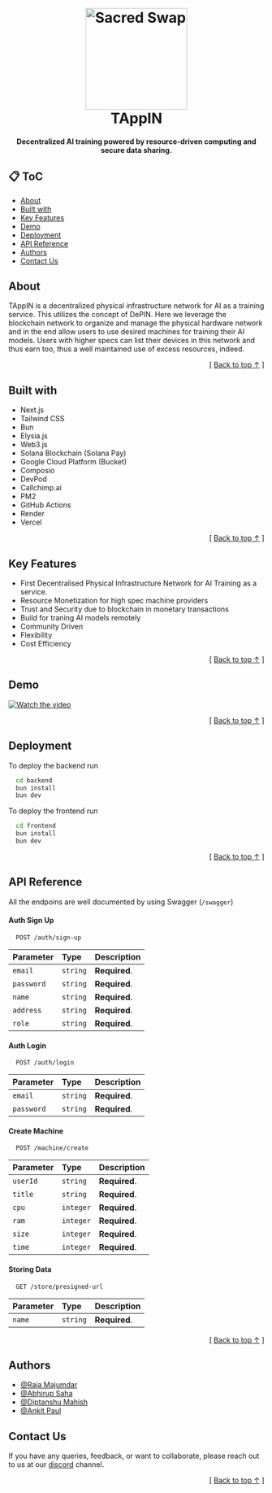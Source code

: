 <h1 align="center">
  <br>
  <a href="https://github.com/r3yc0n1c/sacred-swap"><img src="https://github.com/r3yc0n1c/tappin-core/assets/57730879/3dc302dd-f62e-48f6-9e36-ca0d87de112a" alt="Sacred Swap" width="200"></a>
  <br>
  TAppIN
  <br>
</h1>

<h4 align="center">Decentralized AI training powered by resource-driven computing and secure data sharing.</h4>

## 📋 ToC
- [About](#about)
- [Built with](#built-with)
- [Key Features](#key-features)
- [Demo](#demo)
- [Deployment](#deployment)
- [API Reference](#api-reference)
- [Authors](#authors)
- [Contact Us](#contact-us)

## About
TAppIN is a decentralized physical infrastructure network for AI as a training service. This utilizes the concept of DePIN. Here we leverage the blockchain network to organize and manage the physical hardware network and in the end allow users to use desired machines for training their AI models. Users with higher specs can list their devices in this network and thus earn too, thus a well maintained use of excess resources, indeed.

<div align="right">[ <a href="#-toc">Back to top ↑</a> ]</div>

## Built with
- Next.js
- Tailwind CSS
- Bun
- Elysia.js
- Web3.js
- Solana Blockchain (Solana Pay)
- Google Cloud Platform (Bucket)
- Composio
- DevPod
- Callchimp.ai
- PM2
- GitHub Actions
- Render
- Vercel

<div align="right">[ <a href="#-toc">Back to top ↑</a> ]</div>

## Key Features
-   First Decentralised Physical Infrastructure Network for AI Training as a service.
-   Resource Monetization for high spec machine providers
-   Trust and Security due to blockchain in monetary transactions
-   Build for traning AI models remotely
-   Community Driven
-   Flexibility
-   Cost Efficiency

<div align="right">[ <a href="#-toc">Back to top ↑</a> ]</div>

## Demo

[![Watch the video](https://img.youtube.com/vi/75CufYzomLs/0.jpg)](https://www.youtube.com/watch?v=75CufYzomLs)

<div align="right">[ <a href="#-toc">Back to top ↑</a> ]</div>

## Deployment

To deploy the backend run

```bash
  cd backend
  bun install
  bun dev
```

To deploy the frontend run

```bash
  cd frontend
  bun install
  bun dev
```

<div align="right">[ <a href="#-toc">Back to top ↑</a> ]</div>

## API Reference
All the endpoins are well documented by using Swagger (`/swagger`)

#### Auth Sign Up

```
  POST /auth/sign-up
```

| Parameter  | Type     | Description   |
| :--------- | :------- | :------------ |
| `email`    | `string` | **Required**. |
| `password` | `string` | **Required**. |
| `name`     | `string` | **Required**. |
| `address`  | `string` | **Required**. |
| `role`     | `string` | **Required**. |

#### Auth Login

```
  POST /auth/login
```

| Parameter  | Type     | Description   |
| :--------- | :------- | :------------ |
| `email`    | `string` | **Required**. |
| `password` | `string` | **Required**. |

#### Create Machine

```
  POST /machine/create
```

| Parameter | Type      | Description   |
| :-------- | :-------- | :------------ |
| `userId`  | `string`  | **Required**. |
| `title`   | `string`  | **Required**. |
| `cpu`     | `integer` | **Required**. |
| `ram`     | `integer` | **Required**. |
| `size`    | `integer` | **Required**. |
| `time`    | `integer` | **Required**. |

#### Storing Data

```
  GET /store/presigned-url
```

| Parameter | Type     | Description   |
| :-------- | :------- | :------------ |
| `name`    | `string` | **Required**. |

<div align="right">[ <a href="#-toc">Back to top ↑</a> ]</div>

## Authors

-   [@Raja Majumdar](https://github.com/r3yc0n1c)
-   [@Abhirup Saha](https://github.com/Abhirup-02)
-   [@Diptanshu Mahish](https://github.com/diptanshumahish)
-   [@Ankit Paul](https://github.com/Ankit-AP-Paul)

## Contact Us

If you have any queries, feedback, or want to collaborate, please reach out to us at our [discord](https://discord.gg/aqdx4JBC) channel.

<div align="right">[ <a href="#-toc">Back to top ↑</a> ]</div>
